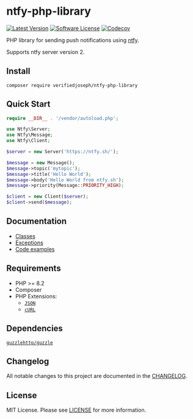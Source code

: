# ntfy-php-library

[![Latest Version](https://img.shields.io/github/release/VerifiedJoseph/ntfy-php-library.svg?style=flat-square)](https://github.com/VerifiedJoseph/ntfy-php-library/releases/latest)
[![Software License](https://img.shields.io/badge/license-MIT-brightgreen.svg?style=flat-square)](LICENSE)
[![Codecov](https://img.shields.io/codecov/c/github/VerifiedJoseph/ntfy-php-library?style=flat-square)](https://app.codecov.io/gh/VerifiedJoseph/ntfy-php-library/)

PHP library for sending push notifications using [ntfy](https://github.com/binwiederhier/ntfy).

Supports ntfy server version 2.

## Install

```
composer require verifiedjoseph/ntfy-php-library
```

## Quick Start

```PHP
require __DIR__ . '/vendor/autoload.php';

use Ntfy\Server;
use Ntfy\Message;
use Ntfy\Client;

$server = new Server('https://ntfy.sh/');

$message = new Message();
$message->topic('mytopic');
$message->title('Hello World');
$message->body('Hello World from ntfy.sh');
$message->priority(Message::PRIORITY_HIGH);

$client = new Client($server);
$client->send($message);
```

## Documentation

- [Classes](docs/README.md#Classes)
- [Exceptions](docs/exceptions.md)
- [Code examples](docs/README.md#code-examples)

## Requirements

- PHP >= 8.2
- Composer
- PHP Extensions:
  - [`JSON`](https://www.php.net/manual/en/book.json.php)
  - [`cURL`](https://secure.php.net/manual/en/book.curl.php)

## Dependencies

[`guzzlehttp/guzzle`](https://github.com/guzzle/guzzle/)

## Changelog

All notable changes to this project are documented in the [CHANGELOG](CHANGELOG.md).

## License

MIT License. Please see [LICENSE](LICENSE) for more information.
